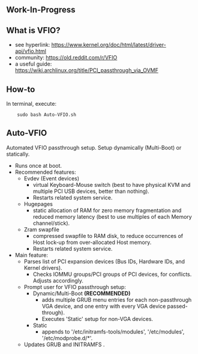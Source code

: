 ## Work-In-Progress

## What is VFIO?
* see hyperlink:    https://www.kernel.org/doc/html/latest/driver-api/vfio.html
* community:        https://old.reddit.com/r/VFIO
* a useful guide:   https://wiki.archlinux.org/title/PCI_passthrough_via_OVMF

## How-to
In terminal, execute:

        sudo bash Auto-VFIO.sh
        
## Auto-VFIO
Automated VFIO passthrough setup. Setup dynamically (Multi-Boot) or statically.
* Runs once at boot.
* Recommended features:
    * Evdev (Event devices)
        * virtual Keyboard-Mouse switch (best to have physical KVM and multiple PCI USB devices, better than nothing).
        * Restarts related system service.
    * Hugepages
        * static allocation of RAM for zero memory fragmentation and reduced memory latency (best to use multiples of each Memory channel/stick).
    * Zram swapfile
        * compressed swapfile to RAM disk, to reduce occurrences of Host lock-up from over-allocated Host memory.
        * Restarts related system service.
* Main feature:
    * Parses list of PCI expansion devices (Bus IDs, Hardware IDs, and Kernel drivers).
        * Checks IOMMU groups/PCI groups of PCI devices, for conflicts. Adjusts accordingly.
    * Prompt user for VFIO passthrough setup:
        * Dynamic/Multi-Boot    **(RECOMMENDED)**
            * adds multiple GRUB menu entries for each non-passthrough VGA device, and one entry with every VGA device passed-through).
            * Executes 'Static' setup for non-VGA devices.
        * Static
            * appends to '/etc/initramfs-tools/modules', '/etc/modules', '/etc/modprobe.d/*'.
    * Updates GRUB and INITRAMFS .
